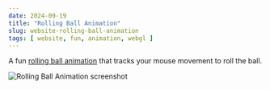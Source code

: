 ```yaml
---
date: 2024-09-19
title: "Rolling Ball Animation"
slug: website-rolling-ball-animation
tags: [ website, fun, animation, webgl ]
---
```




A fun [rolling ball animation][1] that tracks your mouse movement to roll the ball.

![Rolling Ball Animation screenshot][2]



  [1]: https://dev.shoya-kajita.com/061/
  [2]: https://images.microcms-assets.io/assets/5f2dfd2ccfc1446e8a81b3631b353fb6/5f07fe32869b40f390142601fd5da036/img061.webp
